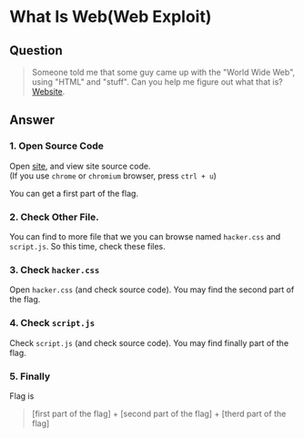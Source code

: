 # What Is Web(Web Exploit)

## Question
  > Someone told me that some guy came up with the "World Wide Web", using "HTML" and "stuff". Can you help me figure out what that is?
  [Website](http://shell2017.picoctf.com:58191/ "What Is Web").
  
## Answer
  ### 1. Open Source Code
  Open [site](http://shell2017.picoctf.com:58191/ "What Is Web"),
  and view site source code.  
  (If you use `chrome` or `chromium` browser, press `ctrl + u`)  
  
  You can get a first part of the flag.
  
  ### 2. Check Other File.
  You can find to more file that we you can browse named `hacker.css` and `script.js`.
  So this time, check these files.
  
  ### 3. Check `hacker.css`
  Open `hacker.css` (and check source code).
  You may find the second part of the flag.
  
  ### 4. Check `script.js`
  Check `script.js` (and check source code).
  You may find finally part of the flag.
  
  ### 5. Finally
  Flag is 
  > [first part of the flag] + [second part of the flag] + [therd part of the flag]
  
  
  
